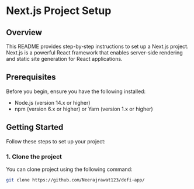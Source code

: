 # Next.js Project Setup

## Overview

This README provides step-by-step instructions to set up a Next.js project. Next.js is a powerful React framework that enables server-side rendering and static site generation for React applications.

## Prerequisites

Before you begin, ensure you have the following installed:

- Node.js (version 14.x or higher)
- npm (version 6.x or higher) or Yarn (version 1.x or higher)

## Getting Started

Follow these steps to set up your  project:

### 1. Clone the project

You can clone project using the following command:

```bash
git clone https://github.com/Neerajrawat123/defi-app/

